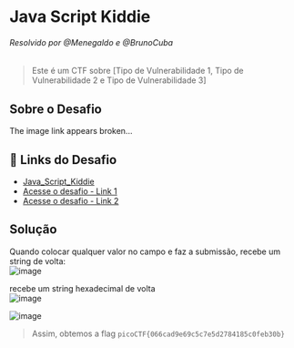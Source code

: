 # Java Script Kiddie  
###### Resolvido por @Menegaldo e @BrunoCuba  
> Este é um CTF sobre [Tipo de Vulnerabilidade 1, Tipo de Vulnerabilidade 2 e Tipo de Vulnerabilidade 3]  

## Sobre o Desafio

The image link appears broken...

## 🔗 Links do Desafio
- [Java_Script_Kiddie](https://play.picoctf.org/practice/challenge/29)
- [Acesse o desafio - Link 1](https://jupiter.challenges.picoctf.org/problem/17205)  
- [Acesse o desafio - Link 2](http://jupiter.challenges.picoctf.org:17205)  

## Solução  

Quando colocar qualquer valor no campo e faz a submissão, recebe um string de volta:<br>
![image](https://github.com/user-attachments/assets/f29b64a1-451c-4a4f-bdbf-38ed2ea0df45)

recebe um string hexadecimal de volta<br>
![image](https://github.com/user-attachments/assets/ed85f336-ba44-4c9b-8254-2682bfce9cff)



![image](https://github.com/user-attachments/assets/60493865-d9df-4669-a027-0418e84ad94b)

> Assim, obtemos a flag `picoCTF{066cad9e69c5c7e5d2784185c0feb30b}`  
